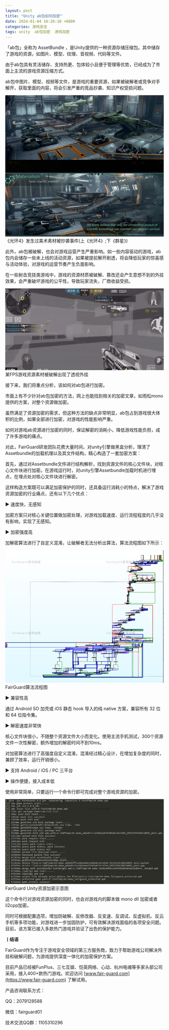 ```yaml
---
layout: post
title: "Unity ab包如何加密"
date: 2024-01-04 16:26:10 +0800
categories: 游戏安全
tags: unity  ab包加密  游戏加密
---
```


「ab包」全称为 AssetBundle ，是Unity提供的一种资源存储压缩包。其中储存了游戏的资源，如图片、模型、纹理、音视频、代码等文件。<!-- more -->  

由于ab包具有灵活储存、支持热更、包体较小且便于管理等优势，已经成为了市面上主流的游戏资源压缩方式。  

ab包中图片、模型、视频等文件，是游戏的重要资源，如果被破解者或竞争对手解开，获取里面的内容，将会引发严重的竞品抄袭、知识产权受损问题。  

![315_21](/assets/res/202103/资源泄露抄袭.png)  
《光环4》发生过美术素材被抄袭事件(上《光环4》;下《群星》)  

此外，ab包被破解，也会对游戏运营产生严重影响。如一些内容驱动的游戏，ab包内会储存一些未上线的活动资源，如果被提前解开剧透，将会降低玩家的惊喜感与活动体验，对游戏的运营节奏产生负面影响。  

在一些射击竞技类游戏中，游戏的资源材质被破解、篡改还会产生意想不到的外挂效果，会严重破坏游戏的公平性，导致玩家流失，厂商收益受损。  

![315_21](/assets/res/202103/fps资源加密.gif)  
某FPS游戏资源素材被破解出现了透视外挂  

接下来，我们将重点分析，该如何对ab包进行加密。  

市面上有不少针对ab包加密的方法，网上也能找到相关的加密文章，如雨松mono提供的方案，对整个资源做加密。  

虽然满足了资源加密的需求，但这种方法的缺点非常明显，ab包占到游戏很大体积的比例，如果全部进行加密，对游戏的性能影响严重。  

如何对游戏ab资源进行加密的同时，保证解密的消耗小，降低游戏性能负担，成了许多游戏的痛点。  

对此，FairGuard研发团队花费大量时间，对unity引擎做黑盒分析，理清了Assetbundle的加载机理以及其文件结构，精心构造了一套加密方案：  

首先，通过对Assetbundle文件进行结构解析，找到资源文件的核心文件块，对核心文件块进行加密。在游戏运行时，对unity引擎Assetbundle加载时机进行埋点，在埋点处对核心文件块进行解密。  

这样构造方案既可以满足加密保护的同时，还具备运行消耗小的特点，解决了游戏资源加密的行业痛点，还有以下几个优点：  

▶ 速度快，无感知  

加密方案只对核心关键位置做加密处理，对游戏加载速度、运行流程程度的几乎没有影响，实现了无感知。  

▶ 加密强度高  

加解密算法进行了自定义混淆，让破解者无法分析出算法，算法流程图如下所示：  

![315_21](/assets/res/202103/资源加密算法流程.png)  
FairGuard算法流程图  

▶ 兼容性高  

通过 Android SO 加壳或 iOS 静态 hook 导入的纯 native 方案，兼容所有 32 位和 64 位指令集。  

▶ 解密速度非常快  

核心文件块很小，不随整个资源文件大小而变化。使用主流手机测试，300个资源文件一次性解密，额外增加的解密时间不到10ms。  

对加密算法进行了高强度自定义混淆，混淆经过精心设计，在增加复杂度的同时，兼顾了效率，运行开销很小。  

▶ 支持 Android / iOS / PC 三平台  

▶ 操作便捷，接入成本低  

使用非常简单，只要运行一个命令行即可完成对整个游戏资源的加密。  

![315_21](/assets/res/202103/资源加密使用方法.png)  
FairGuard Unity资源加密示意图  

这个命令行对游戏资源加密的同时，也会对游戏内的脚本做 mono dll 加密或者il2cpp加密。  

同时可根据配置选项，增加防破解、反修改器、反变速、反调试、反虚拟机、反云手机等多项功能，对游戏进一步加固防护，可有效解决游戏面临的各项安全问题。目前，该方案已接入多款热门游戏并验证了出色的保护能力。  


**丨结语**  

FairGuard作为专注于游戏安全领域的第三方服务商，致力于帮助游戏公司解决外挂和破解问题，为游戏提供深度一体化的加密保护方案。  

目前产品已经被FunPlus、三七互娱、恺英网络、心动、杭州电魂等多家头部公司采用，接入400+款热门游戏。欢迎访问 [www.fair-guard.com](https://www.fair-guard.com) 了解试用。    

产品咨询联系方式：  

QQ：2079128588  

微信：fairguard01  

技术交流QQ群：1105310296  